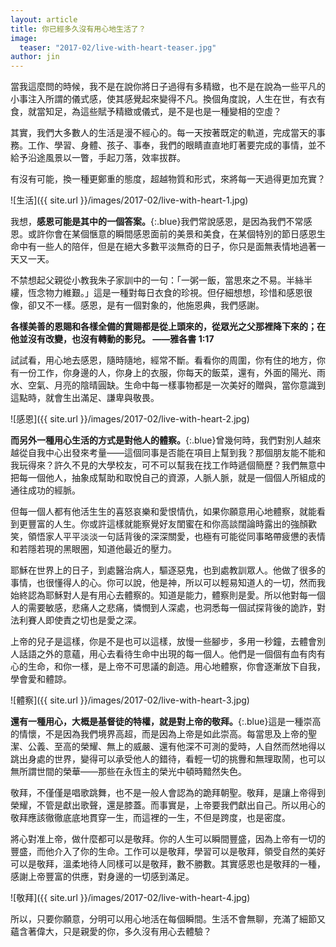 ```yaml
---
layout: article
title: 你已經多久沒有用心地生活了？
image:
  teaser: "2017-02/live-with-heart-teaser.jpg"
author: jin
---
```

當我這麼問的時候，我不是在說你將日子過得有多精緻，也不是在說為一些平凡的小事注入所謂的儀式感，使其感覺起來變得不凡。換個角度說，人生在世，有衣有食，就當知足，為這些賦予精緻或儀式，是不是也是一種變相的空虛？

其實，我們大多數人的生活是漫不經心的。每一天按著既定的軌道，完成當天的事務。工作、學習、身體、孩子、事奉，我們的眼睛直直地盯著要完成的事情，並不給予沿途風景以一瞥，手起刀落，效率拔群。

有沒有可能，換一種更鄭重的態度，超越物質和形式，來將每一天過得更加充實？

![生活]({{ site.url }}/images/2017-02/live-with-heart-1.jpg)

我想，**感恩可能是其中的一個答案。**{:.blue}我們常說感恩，是因為我們不常感恩。或許你會在某個愜意的瞬間感恩面前的美景和美食，在某個特別的節日感恩生命中有一些人的陪伴，但是在絕大多數平淡無奇的日子，你只是面無表情地過著一天又一天。

不禁想起父親從小教我朱子家訓中的一句：「一粥一飯，當思來之不易。半絲半縷，恆念物力維艱。」這是一種對每日衣食的珍視。但仔細想想，珍惜和感恩很像，卻又不一樣。感恩，是有一個對象的，他施恩典，我們感謝。

**各樣美善的恩賜和各樣全備的賞賜都是從上頭來的，從眾光之父那裡降下來的；在他並沒有改變，也沒有轉動的影兒。 ——雅各書 1:17**

試試看，用心地去感恩，隨時隨地，經常不斷。看看你的周圍，你有住的地方，你有一份工作，你身邊的人，你身上的衣服，你每天的飯菜，還有，外面的陽光、雨水、空氣、月亮的陰晴圓缺。生命中每一樣事物都是一次美好的贈與，當你意識到這點時，就會生出滿足、謙卑與敬畏。

![感恩]({{ site.url }}/images/2017-02/live-with-heart-2.jpg)

**而另外一種用心生活的方式是對他人的體察。**{:.blue}曾幾何時，我們對別人越來越從自我中心出發來考量——這個同事是否能在項目上幫到我？那個朋友能不能和我玩得來？許久不見的大學校友，可不可以幫我在找工作時遞個簡歷？我們無意中把每一個他人，抽象成幫助和取悅自己的資源，人脈人脈，就是一個個人所組成的通往成功的經脈。

但每一個人都有他活生生的喜怒哀樂和愛恨情仇，如果你願意用心地體察，就能看到更豐富的人生。你或許這樣就能察覺好友閨蜜在和你高談闊論時露出的強顏歡笑，領悟家人平平淡淡一句話背後的深深關愛，也極有可能從同事略帶疲憊的表情和若隱若現的黑眼圈，知道他最近的壓力。

耶穌在世界上的日子，到處醫治病人，驅逐惡鬼，也到處教訓眾人。他做了很多的事情，也很懂得人的心。你可以說，他是神，所以可以輕易知道人的一切，然而我始終認為耶穌對人是有用心去體察的。知道是能力，體察則是愛。所以他對每一個人的需要敏感，悲痛人之悲痛，憐憫到人深處，也洞悉每一個試探背後的詭詐，對法利賽人即使責之切也是愛之深。

上帝的兒子是這樣，你是不是也可以這樣，放慢一些腳步，多用一秒鐘，去體會別人話語之外的意蘊，用心去看待生命中出現的每一個人。他們是一個個有血有肉有心的生命，和你一樣，是上帝不可思議的創造。用心地體察，你會逐漸放下自我，學會愛和體諒。

![體察]({{ site.url }}/images/2017-02/live-with-heart-3.jpg)

**還有一種用心，大概是基督徒的特權，就是對上帝的敬拜。**{:.blue}這是一種崇高的情懷，不是因為我們境界高超，而是因為上帝是如此崇高。每當思及上帝的聖潔、公義、至高的榮耀、無上的威嚴、還有他深不可測的愛時，人自然而然地得以跳出身處的世界，變得可以承受他人的錯待，看輕一切的挑釁和無理取鬧，也可以無所謂世間的榮華——那些在永恆主的榮光中頓時黯然失色。

敬拜，不僅僅是唱歌跳舞，也不是一般人會認為的跪拜朝聖。敬拜，是讓上帝得到榮耀，不管是獻出歌聲，還是膝蓋。而事實是，上帝要我們獻出自己。所以用心的敬拜應該徹徹底底地貫穿一生，而這裡的一生，不但是跨度，也是密度。

將心對准上帝，做什麼都可以是敬拜。你的人生可以瞬間豐盛，因為上帝有一切的豐盛，而他介入了你的生命。工作可以是敬拜，學習可以是敬拜，領受自然的美好可以是敬拜，溫柔地待人同樣可以是敬拜，數不勝數。其實感恩也是敬拜的一種，感謝上帝豐富的供應，對身邊的一切感到滿足。

![敬拜]({{ site.url }}/images/2017-02/live-with-heart-4.jpg)

所以，只要你願意，分明可以用心地活在每個瞬間。生活不會無聊，充滿了細節又蘊含著偉大，只是親愛的你，多久沒有用心去體驗？